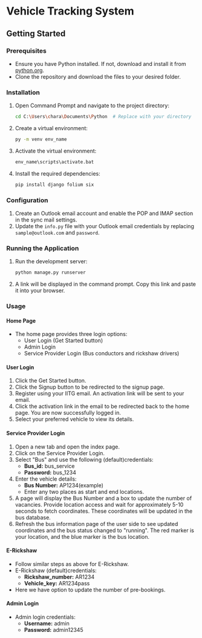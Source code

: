 
# Vehicle Tracking System

## Getting Started

### Prerequisites

- Ensure you have Python installed. If not, download and install it from [python.org](https://www.python.org/).
- Clone the repository and download the files to your desired folder.

### Installation

1. Open Command Prompt and navigate to the project directory:
    ```bash
    cd C:\Users\chara\Documents\Python  # Replace with your directory
    ```
2. Create a virtual environment:
    ```bash
    py -m venv env_name
    ```
3. Activate the virtual environment:
    ```bash
    env_name\scripts\activate.bat
    ```
4. Install the required dependencies:
    ```bash
    pip install django folium six
    ```

### Configuration

1. Create an Outlook email account and enable the POP and IMAP section in the sync mail settings.
2. Update the `info.py` file with your Outlook email credentials by replacing `sample@outlook.com` and `password`.

### Running the Application

1. Run the development server:
    ```bash
    python manage.py runserver
    ```
2. A link will be displayed in the command prompt. Copy this link and paste it into your browser.

### Usage

#### Home Page

- The home page provides three login options:
  - User Login (Get Started button)
  - Admin Login
  - Service Provider Login (Bus conductors and rickshaw drivers)

#### User Login

1. Click the Get Started button.
2. Click the Signup button to be redirected to the signup page.
3. Register using your IITG email. An activation link will be sent to your email.
4. Click the activation link in the email to be redirected back to the home page. You are now successfully logged in.
5. Select your preferred vehicle to view its details.

#### Service Provider Login

1. Open a new tab and open the index page.
2. Click on the Service Provider Login.
3. Select "Bus" and use the following (default)credentials:
    - **Bus_id:** bus_service
    - **Password:** bus_1234
4. Enter the vehicle details:
    - **Bus Number:** AP1234(example)
    - Enter any two places as start and end locations.
6. A page will display the Bus Number and a box to update the number of vacancies. Provide location access and wait for approximately 5-10 seconds to fetch coordinates. These coordinates will be updated in the bus database.
7. Refresh the bus information page of the user side to see updated coordinates and the bus status changed to "running". The red marker is your location, and the blue marker is the bus location.

#### E-Rickshaw

- Follow similar steps as above for E-Rickshaw.
- E-Rickshaw (default)credentials:
    - **Rickshaw_number:** AR1234
    - **Vehicle_key:** AR1234pass
- Here we have option to update the number of pre-bookings.

#### Admin Login

- Admin login credentials:
    - **Username:** admin
    - **Password:** admin12345
